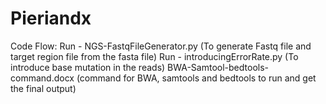 # Pieriandx
Code Flow:
Run - NGS-FastqFileGenerator.py (To generate Fastq file and target region file from the fasta file)
Run - introducingErrorRate.py (To introduce base mutation in the reads)
BWA-Samtool-bedtools-command.docx (command for BWA, samtools and bedtools to run and get the final output)
